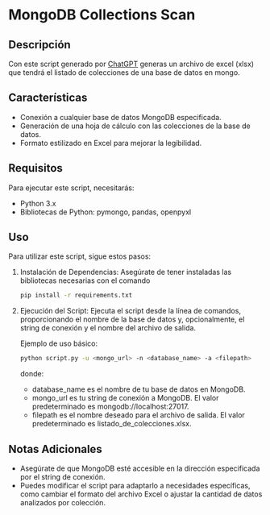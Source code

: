 # MongoDB Collections Scan

## Descripción
Con este script generado por [ChatGPT](https://chat.openai.com/share/83791335-0077-44c9-a0dd-80ce3913d2cc) generas un archivo de excel (xlsx) que tendrá el listado de colecciones de una base de datos en mongo.

## Características
- Conexión a cualquier base de datos MongoDB especificada.
- Generación de una hoja de cálculo con las colecciones de la base de datos.
- Formato estilizado en Excel para mejorar la legibilidad.

## Requisitos
Para ejecutar este script, necesitarás:
- Python 3.x
- Bibliotecas de Python: pymongo, pandas, openpyxl

## Uso
Para utilizar este script, sigue estos pasos:

1. Instalación de Dependencias:
   Asegúrate de tener instaladas las bibliotecas necesarias con el comando 
   ```bash
   pip install -r requirements.txt
   ```
2. Ejecución del Script:
   Ejecuta el script desde la línea de comandos, proporcionando el nombre de la base de datos y, opcionalmente, el string de conexión y el nombre del archivo de salida.

   Ejemplo de uso básico:
   ```bash
   python script.py -u <mongo_url> -n <database_name> -a <filepath>
   ```

   donde:
   - database_name es el nombre de tu base de datos en MongoDB.
   - mongo_url es tu string de conexión a MongoDB. El valor predeterminado es mongodb://localhost:27017.
   - filepath es el nombre deseado para el archivo de salida. El valor predeterminado es listado_de_colecciones.xlsx.

## Notas Adicionales
- Asegúrate de que MongoDB esté accesible en la dirección especificada por el string de conexión.
- Puedes modificar el script para adaptarlo a necesidades específicas, como cambiar el formato del archivo Excel o ajustar la cantidad de datos analizados por colección.
